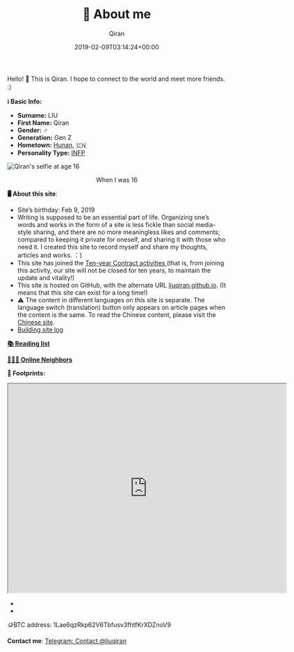 ﻿---
title: 👤 About me
author: Qiran
type: post
date: 2019-02-09T03:14:24+00:00
lastmod: 2025-05-20
aliases: ["/en/about-me-2/"]
tags:
  - Building Site
---
Hello! 👋 This is Qiran. I hope to connect to the world and meet more friends. :）

<div class="profile-section">
  <div class="profile-text">
    <p><strong>ℹ️ Basic Info:</strong></p>
    <ul>
      <li><strong>Surname:</strong> LIU</li>
      <li><strong>First Name:</strong> Qiran</li>
      <li><strong>Gender:</strong> ♂️</li>
      <li><strong>Generation:</strong> Gen Z</li>
      <li><strong>Hometown:</strong> <a href="https://en.wikipedia.org/wiki/Hunan" target="_blank">Hunan</a>, 🇨🇳</li>
      <li><strong>Personality Type:</strong> <a href="https://www.16personalities.com/infp-personality" target="_blank">INFP</a></li>
    </ul>
  </div>
  <div class="profile-image">
    <img src="/img/2014-03-25-selfie.jpg" alt="Qiran's selfie at age 16">
    <center><p class="caption">When I was 16</p></center>
  </div>
</div>

**🖥️ About this site**:

- Site’s birthday: Feb 9, 2019
- Writing is supposed to be an essential part of life. Organizing one’s words and works in the form of a site is less fickle than social media-style sharing, and there are no more meaningless likes and comments; compared to keeping it private for oneself, and sharing it with those who need it. I created this site to record myself and share my thoughts, articles and works. ：)
- This site has joined the [Ten-year Contract activities
  ](https://foreverblog.cn/)(that is, from joining this activity, our site will not be closed for ten years, to maintain the update and vitality!)
- This site is hosted on GitHub, with the alternate URL [liuqiran.github.io](liuqiran.github.io).
  (It means that this site can exist for a long time!)
- ⚠ The content in different languages on this site is separate. The language switch (translation) button only appears on article pages when the content is the same. To read the Chinese content, please visit the [Chinese site](/zh/).
- [Building site log][1]

[**📚 Reading list**](/en/reading-list/)

**[🧑‍🤝‍🧑 Online Neighbors](/en/my-friends/)**

**👣 Footprints:**

<iframe src="https://www.google.com/maps/d/embed?mid=1RbDEbfdLJfr9sjTnT5zqQvI2UP-nXz0&ehbc=2E312F" width="640" height="480"></iframe>

- 

- 


🪙BTC address: 1Lae6qzRkp62V6Tbfusv3fhtfKrXDZnoV9

**Contact me**: [Telegram: Contact @liuqiran][2]


 [1]: /tags/building-site/
 [2]: https://t.me/liuqiran
